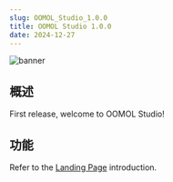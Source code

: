 ```yaml
---
slug: OOMOL_Studio_1.0.0
title: OOMOL Studio 1.0.0
date: 2024-12-27
---
```


![banner](@site/static/img/first-screen.png)

<!-- truncate -->

## 概述

First release, welcome to OOMOL Studio!

## 功能

Refer to the [Landing Page](https://oomol.com) introduction.
